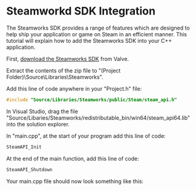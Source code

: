 # Steamworkd SDK Integration #
The Steamworks SDK provides a range of features which are designed to help ship your application or game on Steam in an efficient manner. This tutorial will explain how to add the Steamworks SDK into your C++ application.

First, [download the Steamworks SDK](https://partner.steamgames.com/doc/sdk) from Valve.

Extract the contents of the zip file to "(Project Folder)\Source\Libraries\Steamworks".

Add this line of code anywhere in your "Project.h" file:
```c++
#include "Source/Libraries/Steamworks/public/Steam/steam_api.h"
```
In Visual Studio, drag the file "Source/Libaries/Steamworks/redistributable_bin/win64/steam_api64.lib" into the solution explorer.

In "main.cpp", at the start of your program add this line of code:
```c++
SteamAPI_Init
```
At the end of the main function, add this line of code:
```c++
SteamAPI_Shutdown
```
Your main.cpp file should now look something like this:
